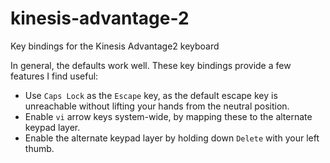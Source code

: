 # kinesis-advantage-2
Key bindings for the Kinesis Advantage2 keyboard

In general, the defaults work well. These key bindings provide a few features I find useful:

* Use `Caps Lock` as the `Escape` key, as the default escape key is unreachable without lifting your hands from the neutral position.
* Enable `vi` arrow keys system-wide, by mapping these to the alternate keypad layer.
* Enable the alternate keypad layer by holding down `Delete` with your left thumb.
